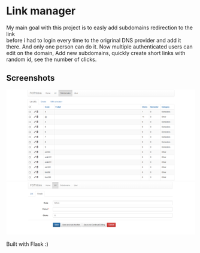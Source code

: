 # Link manager

My main goal with this project is to easly add subdomains redirection to the link  
before i had to login every time to the origrinal DNS provider and add it there. And only one person can do it.
Now multiple authenticated users can edit on the domain, Add new subdomains, quickly create short links with random id, see the number of clicks.

## Screenshots
![Screenshot](/screenshots/1.png)
![Screenshot](/screenshots/2.png)

Built with Flask :)
